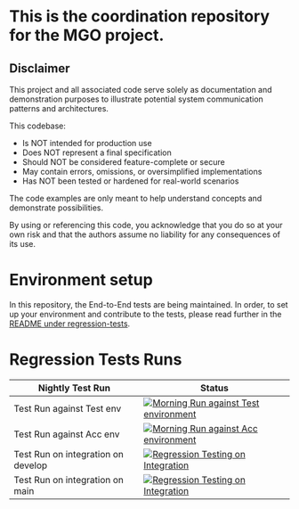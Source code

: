 
# This is the coordination repository for the MGO project.


## Disclaimer

This project and all associated code serve solely as documentation
and demonstration purposes to illustrate potential system
communication patterns and architectures.

This codebase:

- Is NOT intended for production use
- Does NOT represent a final specification
- Should NOT be considered feature-complete or secure
- May contain errors, omissions, or oversimplified implementations
- Has NOT been tested or hardened for real-world scenarios

The code examples are only meant to help understand concepts and demonstrate possibilities.

By using or referencing this code, you acknowledge that you do so at your own
risk and that the authors assume no liability for any consequences of its use.

# Environment setup
In this repository, the End-to-End tests are being maintained. In order, to set up your environment
and contribute to the tests, please read further in the [README under regression-tests](regression-tests/README.md).

# Regression Tests Runs
| Nightly Test Run                   | Status                                             |
|------------------------------------|----------------------------------------------------|
| Test Run against Test env          | [![Morning Run against Test environment](https://github.com/minvws/nl-mgo-coordination-private/actions/workflows/morning-on-test.yml/badge.svg?branch=develop)](https://github.com/minvws/nl-mgo-coordination-private/actions/workflows/morning-on-test.yml) |
| Test Run against Acc env           | [![Morning Run against Acc environment](https://github.com/minvws/nl-mgo-coordination-private/actions/workflows/morning-on-acc.yml/badge.svg?branch=develop)](https://github.com/minvws/nl-mgo-coordination-private/actions/workflows/morning-on-acc.yml) |
| Test Run on integration on develop | [![Regression Testing on Integration](https://github.com/minvws/nl-mgo-coordination-private/actions/workflows/local-regression-testing.yml/badge.svg)](https://github.com/minvws/nl-mgo-coordination-private/actions/workflows/local-regression-testing.yml) |
| Test Run on integration on main    | [![Regression Testing on Integration](https://github.com/minvws/nl-mgo-coordination-private/actions/workflows/local-regression-testing.yml/badge.svg?branch=main)](https://github.com/minvws/nl-mgo-coordination-private/actions/workflows/local-regression-testing.yml) |
